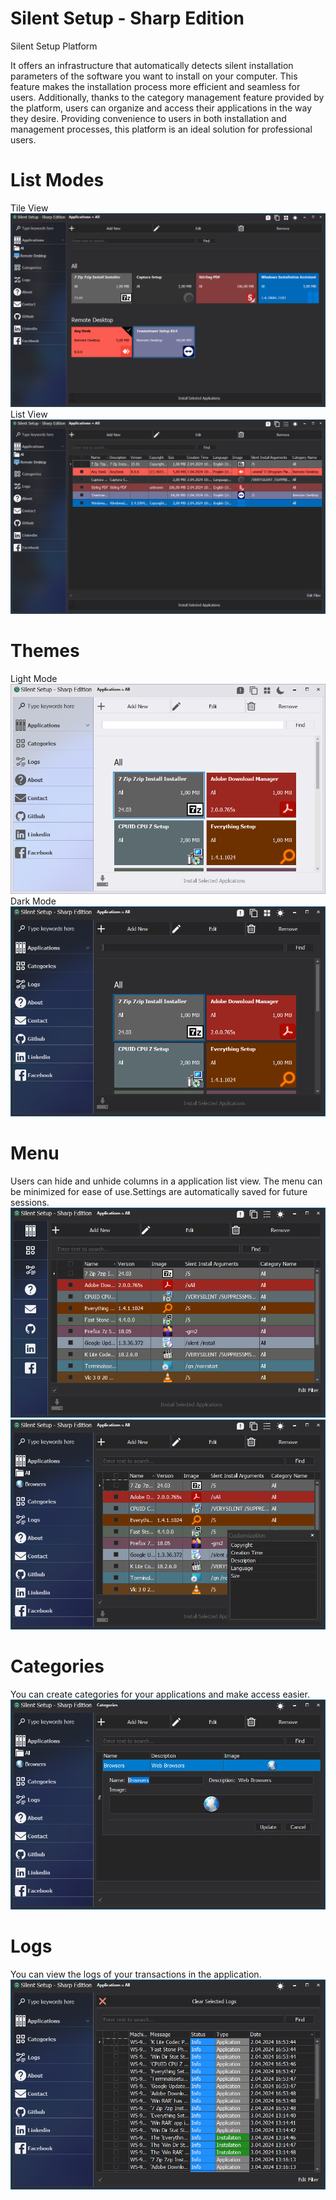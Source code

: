# Silent Setup - Sharp Edition
Silent Setup Platform

It offers an infrastructure that automatically detects silent installation parameters of the software you want to install on your computer. This feature makes the installation process more efficient and seamless for users. Additionally, thanks to the category management feature provided by the platform, users can organize and access their applications in the way they desire. Providing convenience to users in both installation and management processes, this platform is an ideal solution for professional users.

# List Modes
Tile View
<img src="https://github.com/kingeser/Silent-Setup/blob/main/App.png"/>
List View
<img src="https://github.com/kingeser/Silent-Setup/blob/main/AppList.png"/>

# Themes
Light Mode
<img src="https://github.com/kingeser/Silent-Setup/blob/main/LightMode.png"/>
Dark Mode
<img src="https://github.com/kingeser/Silent-Setup/blob/main/DarkMode.png"/>

# Menu
Users can hide and unhide columns in a application list view. The menu can be minimized for ease of use.Settings are automatically saved for future sessions. 
<img src="https://github.com/kingeser/Silent-Setup/blob/main/Menu.png"/>
<img src="https://github.com/kingeser/Silent-Setup/blob/main/ColumnCustomization.png"/>

# Categories
You can create categories for your applications and make access easier.
<img src="https://github.com/kingeser/Silent-Setup/blob/main/Category.png"/>

# Logs
You can view the logs of your transactions in the application.
<img src="https://github.com/kingeser/Silent-Setup/blob/main/Logs.png"/>
